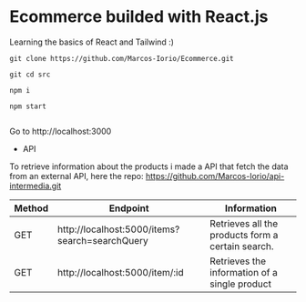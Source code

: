 # Ecommerce builded with React.js

Learning the basics of React and Tailwind :)

```
git clone https://github.com/Marcos-Iorio/Ecommerce.git

git cd src

npm i

npm start


```
Go to http://localhost:3000

* API

To retrieve information about the products i made a API that fetch the data from an external API, here the repo: https://github.com/Marcos-Iorio/api-intermedia.git

| Method | Endpoint                                                     | Information                                       |
|--------|--------------------------------------------------------------|---------------------------------------------------|
| GET    | http://localhost:5000/items?search=searchQuery | Retrieves all the products form a certain search. |
| GET    | http://localhost:5000/item/:id                 | Retrieves the information of a single product     |
